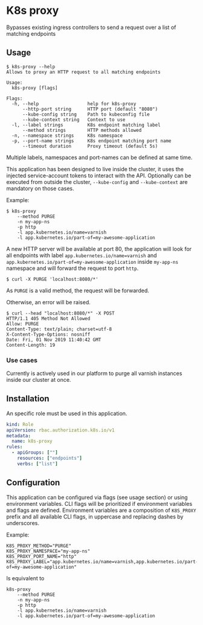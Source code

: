 # K8s proxy
Bypasses existing ingress controllers to send a request over a list of matching endpoints

## Usage

```
$ k8s-proxy --help
Allows to proxy an HTTP request to all matching endpoints

Usage:
  k8s-proxy [flags]

Flags:
  -h, --help                  help for k8s-proxy
      --http-port string      HTTP port (default "8080")
      --kube-config string    Path to kubeconfig file
      --kube-context string   Context to use
  -l, --label strings         K8s endpoint matching label
      --method strings        HTTP methods allowed
  -n, --namespace strings     K8s namespace
  -p, --port-name strings     K8s endpoint matching port name
      --timeout duration      Proxy timeout (default 5s)
```

Multiple labels, namespaces and port-names can be defined at same time.

This application has been designed to live inside the cluster, it uses the injected service-account tokens to interact 
with the API.
Optionally can be executed from outside the cluster, `--kube-config` and `--kube-context` are mandatory on those cases.

Example:
```
$ k8s-proxy 
    --method PURGE 
    -n my-app-ns 
    -p http 
    -l app.kubernetes.io/name=varnish 
    -l app.kubernetes.io/part-of=my-awesome-application
```
A new HTTP server will be available at port 80, the application will look for all endpoints with label 
`app.kubernetes.io/name=varnish` and `app.kubernetes.io/part-of=my-awesome-application` inside `my-app-ns` namespace
and will forward the request to port `http`.

```
$ curl -X PURGE 'localhost:8080/*'
```

As `PURGE` is a valid method, the request will be forwarded.

Otherwise, an error will be raised.

```
$ curl --head "localhost:8080/*" -X POST
HTTP/1.1 405 Method Not Allowed
Allow: PURGE
Content-Type: text/plain; charset=utf-8
X-Content-Type-Options: nosniff
Date: Fri, 01 Nov 2019 11:40:42 GMT
Content-Length: 19
```

### Use cases

Currently is actively used in our platform to purge all varnish instances inside our cluster at once.

## Installation
An specific role must be used in this application.
```yaml
kind: Role
apiVersion: rbac.authorization.k8s.io/v1
metadata:
  name: k8s-proxy
rules:
  - apiGroups: [""]
    resources: ["endpoints"]
    verbs: ["list"]
```

## Configuration

This application can be configured via flags (see usage section) or using environment variables. 
CLI flags will be prioritized if environment variables and flags are defined. 
Environment variables are a composition of `K8S_PROXY` prefix and all available CLI flags, in uppercase and replacing dashes by underscores.

Example:
```
K8S_PROXY_METHOD="PURGE"
K8S_PROXY_NAMESPACE="my-app-ns"
K8S_PROXY_PORT_NAME="http"
K8S_PROXY_LABEL="app.kubernetes.io/name=varnish,app.kubernetes.io/part-of=my-awesome-application"
```
Is equivalent to
```
k8s-proxy 
    --method PURGE 
    -n my-app-ns 
    -p http 
    -l app.kubernetes.io/name=varnish 
    -l app.kubernetes.io/part-of=my-awesome-application
```
